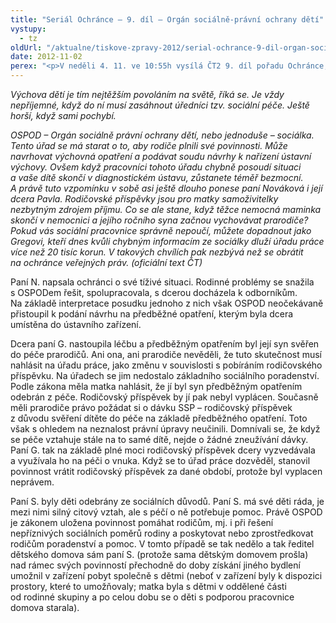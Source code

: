 ```yaml
---
title: "Seriál Ochránce – 9. díl – Orgán sociálně-právní ochrany dětí"
vystupy:
  - tz
oldUrl: "/aktualne/tiskove-zpravy-2012/serial-ochrance-9-dil-organ-socialne-pravni-ochrany-deti"
date: 2012-11-02
perex: "<p>V neděli 4. 11. ve 10:55h vysílá ČT2 9. díl pořadu Ochránce, tentokrát o ochraně práv dětí. Reprízu dílu uvidíte na ČT2 v úterý 6. 11. v 9:00h.</p>"
---
```


<!-- imported from the old website -->

<p><em>Výchova dětí je tím nejtěžším povoláním na světě, říká se. Je vždy nepříjemné, když do ní musí zasáhnout úředníci tzv. sociální péče. Ještě horší, když sami pochybí. </em></p><p><em>OSPOD – Orgán sociálně právní ochrany dětí, nebo jednoduše – sociálka. Tento úřad se má starat o to, aby rodiče plnili své povinnosti. Může navrhovat výchovná opatření a podávat soudu návrhy k nařízení ústavní výchovy. Ovšem když pracovníci tohoto úřadu chybně posoudí situaci a vaše dítě skončí v diagnostickém ústavu, zůstanete téměř bezmocní. A právě tuto vzpomínku v sobě asi ještě dlouho ponese paní Nováková i její dcera Pavla. Rodičovské příspěvky jsou pro matky samoživitelky nezbytným zdrojem příjmu. Co se ale stane, když těžce nemocná maminka skončí v nemocnici a jejího ročního syna začnou vychovávat prarodiče? Pokud vás sociální pracovnice správně nepoučí, můžete dopadnout jako Gregovi, kteří dnes kvůli chybným informacím ze sociálky dluží úřadu práce více než 20 tisíc korun. V takových chvílích pak nezbývá než se obrátit na ochránce veřejných práv. (oficiální text ČT)</em></p><p>Paní N. napsala ochránci o své tíživé situaci. Rodinné problémy se snažila s OSPODem řešit, spolupracovala, s dcerou docházela k odborníkům. Na základě interpretace posudku jednoho z nich však OSPOD neočekávaně přistoupil k podání návrhu na předběžné opatření, kterým byla dcera umístěna do ústavního zařízení.</p><p>Dcera paní G. nastoupila léčbu a předběžným opatřením byl její syn svěřen do péče prarodičů. Ani ona, ani prarodiče nevěděli, že tuto skutečnost musí nahlásit na úřadu práce, jako změnu v souvislosti s pobíráním rodičovského příspěvku. Na úřadech se jim nedostalo základního sociálního poradenství. Podle zákona měla matka nahlásit, že jí byl syn předběžným opatřením odebrán z péče. Rodičovský příspěvek by jí pak nebyl vyplácen. Současně měli prarodiče právo požádat si o dávku SSP – rodičovský příspěvek z důvodu svěření dítěte do péče na základě předběžného opatření. Toto však s ohledem na neznalost právní úpravy neučinili. Domnívali se, že když se péče vztahuje stále na to samé dítě, nejde o žádné zneužívání dávky. Paní G. tak na základě plné moci rodičovský příspěvek dcery vyzvedávala a využívala ho na péči o vnuka. Když se to úřad práce dozvěděl, stanovil povinnost vrátit rodičovský příspěvek za dané období, protože byl vyplacen neprávem.</p><p>Paní S. byly děti odebrány ze sociálních důvodů. Paní S. má své děti ráda, je mezi nimi silný citový vztah, ale s péčí o ně potřebuje pomoc. Právě OSPOD je zákonem uložena povinnost pomáhat rodičům, mj. i při řešení nepříznivých sociálních poměrů rodiny a poskytovat nebo zprostředkovat rodičům poradenství a pomoc. V tomto případě se tak nedělo a tak ředitel dětského domova sám paní S. (protože sama dětským domovem prošla) nad rámec svých povinností přechodně do doby získání jiného bydlení umožnil v zařízení pobyt společně s dětmi (neboť v zařízení byly k dispozici prostory, které to umožňovaly; matka byla s dětmi v oddělené části od rodinné skupiny a po celou dobu se o děti s podporou pracovnice domova starala). </p>
